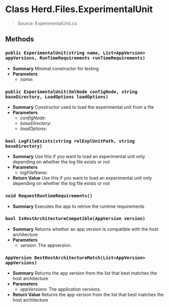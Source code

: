 # Class Herd.Files.ExperimentalUnit
> Source: ExperimentalUnit.cs
## Methods
### ``public ExperimentalUnit(string name, List<AppVersion> appVersions, RunTimeRequirements runTimeRequirements)``
* **Summary**
  Minimal constructor for testing
* **Parameters**
  * _name_: 
### ``public ExperimentalUnit(XmlNode configNode, string baseDirectory, LoadOptions loadOptions)``
* **Summary**
  Constructor used to load the experimental unit from a file
* **Parameters**
  * _configNode_: 
  * _baseDirectory_: 
  * _loadOptions_: 
### ``bool LogFileExists(string relExplUnitPath, string baseDirectory)``
* **Summary**
  Use this if you want to load an experimental unit only depending on whether the log file exists or not
* **Parameters**
  * _logFileName_: 
* **Return Value**
  Use this if you want to load an experimental unit only depending on whether the log file exists or not
### ``void RequestRuntimeRequirements()``
* **Summary**
  Executes the app to retrive the runtime requirements
### ``bool IsHostArchitectureCompatible(AppVersion version)``
* **Summary**
  Returns whether an app version is compatible with the host architecture
* **Parameters**
  * _version_: The appversion.
### ``AppVersion BestHostArchitectureMatch(List<AppVersion> appVersions)``
* **Summary**
  Returns the app version from the list that best matches the host architecture
* **Parameters**
  * _appVersions_: The application versions.
* **Return Value**
  Returns the app version from the list that best matches the host architecture
